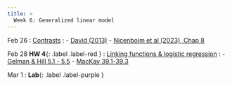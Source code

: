 ```yaml
---
title: >
  Week 6: Generalized linear model
---
```


Feb 26
: [Contrasts](https://socialinteractionlab.github.io/psych710-notes/contrasts.html)
  : - [David (2013)](https://pdfs.semanticscholar.org/a13f/131b618cf68a029a70ed70bbcbe972f509a8.pdf)
    - [Nicenboim et al (2023), Chap 8](https://vasishth.github.io/bayescogsci/book/ch-contr.html)

Feb 28 **HW 4**{: .label .label-red }
: [Linking functions & logistic regression](https://socialinteractionlab.github.io/psych710-notes/generalized-linear-model.html)
  : - [Gelman & Hill 5.1 - 5.5](https://socialinteractionlab.github.io/psych710//assets/readings/gelmanhill_chapter5.pdf)
    - [MacKay 39.1-39.3](https://socialinteractionlab.github.io/psych710//assets/readings/mackay_chap39.pdf)

Mar 1
: **Lab**{: .label .label-purple }
